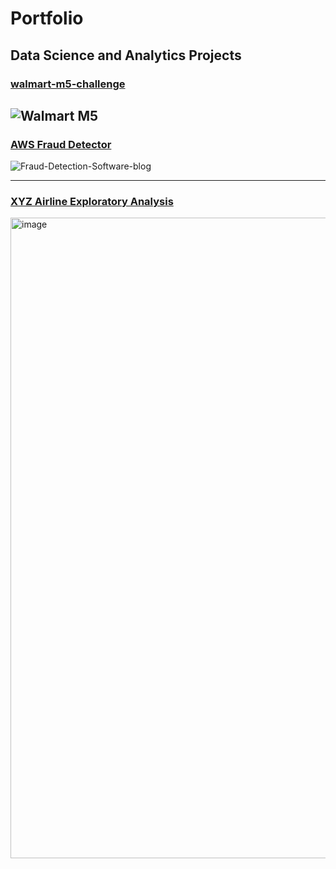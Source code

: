 # Portfolio

## Data Science and Analytics Projects
### [walmart-m5-challenge](https://github.com/additanwar/walmart-m5-challenge/blob/main/README.md)
![Walmart M5](https://user-images.githubusercontent.com/85642859/237031917-1129111c-e5a0-4231-9886-0341bb39d109.png)
---
### [AWS Fraud Detector](https://github.com/additanwar/AWS_Fraud_Detector/blob/main/README.md)
![Fraud-Detection-Software-blog](https://user-images.githubusercontent.com/85642859/237040030-3cfd5ddc-0d4b-4f2d-ae04-d7238fa1947c.gif)

---
### [XYZ Airline Exploratory Analysis](https://github.com/additanwar/Airline_Customer_segmentation)
<img width="1025" alt="image" src="https://user-images.githubusercontent.com/85642859/237043106-ab097a02-ad60-4ada-a81c-1da820b0a02c.png">



